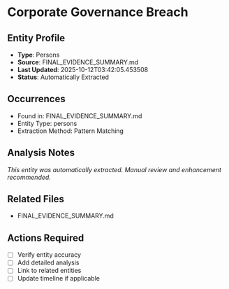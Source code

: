 # Corporate Governance Breach

## Entity Profile
- **Type**: Persons
- **Source**: FINAL_EVIDENCE_SUMMARY.md
- **Last Updated**: 2025-10-12T03:42:05.453508
- **Status**: Automatically Extracted

## Occurrences
- Found in: FINAL_EVIDENCE_SUMMARY.md
- Entity Type: persons
- Extraction Method: Pattern Matching

## Analysis Notes
*This entity was automatically extracted. Manual review and enhancement recommended.*

## Related Files
- FINAL_EVIDENCE_SUMMARY.md

## Actions Required
- [ ] Verify entity accuracy
- [ ] Add detailed analysis
- [ ] Link to related entities
- [ ] Update timeline if applicable
